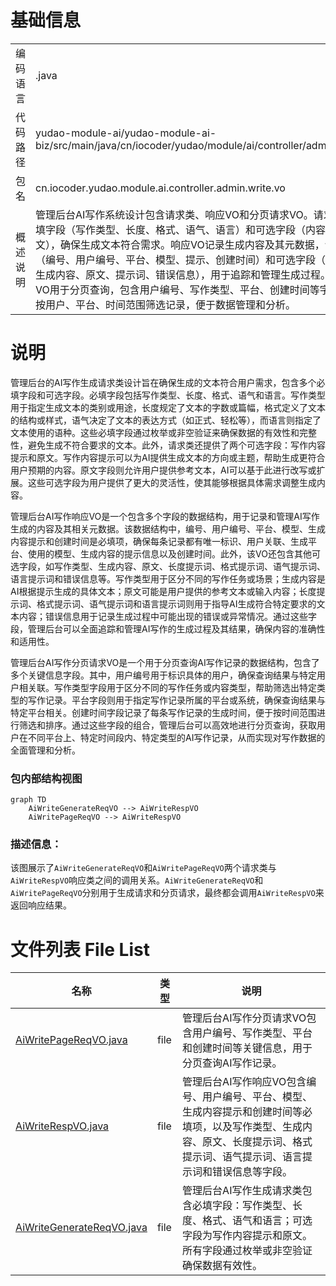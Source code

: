 # 基础信息

|      |      |
|------|------|
| 编码语言 | .java |
| 代码路径 | yudao-module-ai/yudao-module-ai-biz/src/main/java/cn/iocoder/yudao/module/ai/controller/admin/write/vo |
| 包名 | cn.iocoder.yudao.module.ai.controller.admin.write.vo |
| 概述说明 | 管理后台AI写作系统设计包含请求类、响应VO和分页请求VO。请求类包括必填字段（写作类型、长度、格式、语气、语言）和可选字段（内容提示、原文），确保生成文本符合需求。响应VO记录生成内容及其元数据，包含必填项（编号、用户编号、平台、模型、提示、创建时间）和可选字段（写作类型、生成内容、原文、提示词、错误信息），用于追踪和管理生成过程。分页请求VO用于分页查询，包含用户编号、写作类型、平台、创建时间等字段，支持按用户、平台、时间范围筛选记录，便于数据管理和分析。 |

# 说明

管理后台的AI写作生成请求类设计旨在确保生成的文本符合用户需求，包含多个必填字段和可选字段。必填字段包括写作类型、长度、格式、语气和语言。写作类型用于指定生成文本的类别或用途，长度规定了文本的字数或篇幅，格式定义了文本的结构或样式，语气决定了文本的表达方式（如正式、轻松等），而语言则指定了文本使用的语种。这些必填字段通过枚举或非空验证来确保数据的有效性和完整性，避免生成不符合要求的文本。此外，请求类还提供了两个可选字段：写作内容提示和原文。写作内容提示可以为AI提供生成文本的方向或主题，帮助生成更符合用户预期的内容。原文字段则允许用户提供参考文本，AI可以基于此进行改写或扩展。这些可选字段为用户提供了更大的灵活性，使其能够根据具体需求调整生成内容。

管理后台AI写作响应VO是一个包含多个字段的数据结构，用于记录和管理AI写作生成的内容及其相关元数据。该数据结构中，编号、用户编号、平台、模型、生成内容提示和创建时间是必填项，确保每条记录都有唯一标识、用户关联、生成平台、使用的模型、生成内容的提示信息以及创建时间。此外，该VO还包含其他可选字段，如写作类型、生成内容、原文、长度提示词、格式提示词、语气提示词、语言提示词和错误信息等。写作类型用于区分不同的写作任务或场景；生成内容是AI根据提示生成的具体文本；原文可能是用户提供的参考文本或输入内容；长度提示词、格式提示词、语气提示词和语言提示词则用于指导AI生成符合特定要求的文本内容；错误信息用于记录生成过程中可能出现的错误或异常情况。通过这些字段，管理后台可以全面追踪和管理AI写作的生成过程及其结果，确保内容的准确性和适用性。

管理后台AI写作分页请求VO是一个用于分页查询AI写作记录的数据结构，包含了多个关键信息字段。其中，用户编号用于标识具体的用户，确保查询结果与特定用户相关联。写作类型字段用于区分不同的写作任务或内容类型，帮助筛选出特定类型的写作记录。平台字段则用于指定写作记录所属的平台或系统，确保查询结果与特定平台相关。创建时间字段记录了每条写作记录的生成时间，便于按时间范围进行筛选和排序。通过这些字段的组合，管理后台可以高效地进行分页查询，获取用户在不同平台上、特定时间段内、特定类型的AI写作记录，从而实现对写作数据的全面管理和分析。


### 包内部结构视图

```mermaid
graph TD
    AiWriteGenerateReqVO --> AiWriteRespVO
    AiWritePageReqVO --> AiWriteRespVO
```

### 描述信息：
该图展示了`AiWriteGenerateReqVO`和`AiWritePageReqVO`两个请求类与`AiWriteRespVO`响应类之间的调用关系。`AiWriteGenerateReqVO`和`AiWritePageReqVO`分别用于生成请求和分页请求，最终都会调用`AiWriteRespVO`来返回响应结果。

# 文件列表 File List

| 名称   | 类型  | 说明 |
|-------|------|-------------|
| [AiWritePageReqVO.java](AiWritePageReqVO.md) | file | 管理后台AI写作分页请求VO包含用户编号、写作类型、平台和创建时间等关键信息，用于分页查询AI写作记录。 |
| [AiWriteRespVO.java](AiWriteRespVO.md) | file | 管理后台AI写作响应VO包含编号、用户编号、平台、模型、生成内容提示和创建时间等必填项，以及写作类型、生成内容、原文、长度提示词、格式提示词、语气提示词、语言提示词和错误信息等字段。 |
| [AiWriteGenerateReqVO.java](AiWriteGenerateReqVO.md) | file | 管理后台AI写作生成请求类包含必填字段：写作类型、长度、格式、语气和语言；可选字段为写作内容提示和原文。所有字段通过枚举或非空验证确保数据有效性。 |



